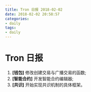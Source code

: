 ```yaml
---
title: Tron 日报 2018-02-02
date: 2018-02-02 20:58:57
categories:
- daily
tags:
- daily
---
```


# Tron 日报


1. **[钱包]** 修改创建交易与广播交易的函数;
2. **[智能合约]** 开发智能合约编辑器;
3. **[共识]** 开始实现共识机制的具体框架。
